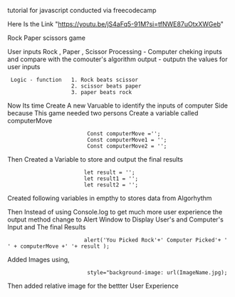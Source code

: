 tutorial for javascript conducted via freecodecamp

Here Is the Link "https://youtu.be/jS4aFq5-91M?si=tfNWE87uOtxXWGeb"

Rock Paper scissors game
 
 User inputs Rock , Paper ,  Scissor
 Processing - Computer cheking inputs and compare with the comouter's algorithm
 output - outputn the values for user inputs 
     
     Logic - function   1. Rock beats scissor
                        2. scissor beats paper
                        3. paper beats rock   
Now Its time Create A new Varuable to identify the inputs of computer Side because This game needed two persons 
Create a variable called computerMove 

                             Const computerMove ='';
                             Const computerMove1 = '';
                             Const computerMove2 = '';
                             
Then Created a Variable to store and output the final results
                            
                            let result = '';
                            let result1 = '';
                            let result2 = ''; 
                            
Created following variables in empthy to stores data from Algorhythm


Then Instead of using Console.log to get much more user experience the output method change to Alert Window to Display User's and Computer's Input and The final Results

                            alert('You Picked Rock'+' Computer Picked'+ ' ' + computerMove +' '+ result );
Added Images using,  

                             style="background-image: url(ImageName.jpg);   
Then added relative image for the bettter User Experience
